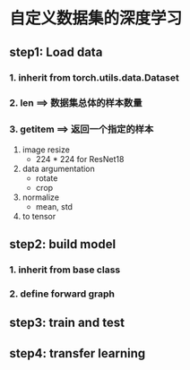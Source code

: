 # 自定义数据集的深度学习

## step1: Load data

### 1. inherit from torch.utils.data.Dataset

### 2. __len__ ==> 数据集总体的样本数量

### 3. __getitem__ ==> 返回一个指定的样本

1. image resize
    - 224 * 224 for ResNet18
2. data argumentation
    - rotate
    - crop
3. normalize
    - mean, std
4. to tensor

## step2: build model

### 1. inherit from base class

### 2. define forward graph

## step3: train and test

## step4: transfer learning 

